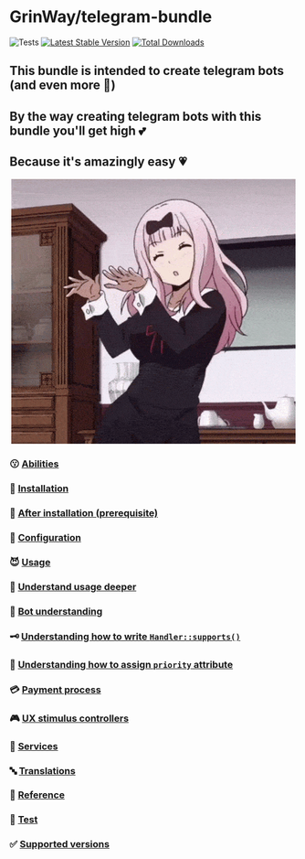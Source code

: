 GrinWay/telegram-bundle
======
![Tests](https://github.com/GrinWay/telegram-bundle/workflows/tests/badge.svg)
[![Latest Stable Version](https://poser.pugx.org/GrinWay/telegram-bundle/v)](//packagist.org/packages/GrinWay/telegram-bundle)
[![Total Downloads](https://poser.pugx.org/GrinWay/telegram-bundle/downloads)](//packagist.org/packages/GrinWay/telegram-bundle)

<h2>This bundle is intended to create telegram bots (and even more 🥰)</h2>
<h2>By the way creating telegram bots with this bundle you'll get high 💕</h2>
<h2>Because it's amazingly easy 💗</h2>

<p align="center">
  <img alt="dance gif" src="https://github.com/GrinWay/telegram-bundle/blob/main/docs/media/gif/dance.gif" />
</p>

### 😗 [Abilities](https://github.com/GrinWay/telegram-bundle/blob/main/docs/abilities.md)

### 🔰 [Installation](https://github.com/GrinWay/telegram-bundle/blob/main/docs/installation.md)

### 🥸 [After installation \(prerequisite\)](https://github.com/GrinWay/telegram-bundle/blob/main/docs/after-installation-prerequisite.md)

### 📝 [Configuration](https://github.com/GrinWay/telegram-bundle/blob/main/docs/configuration.md)

### 😈 [Usage](https://github.com/GrinWay/telegram-bundle/blob/main/docs/usage.md)

### 🥴 [Understand usage deeper](https://github.com/GrinWay/telegram-bundle/blob/main/docs/philosophy.md)

### 🤔 [Bot understanding](https://github.com/GrinWay/telegram-bundle/blob/main/docs/bot-understanding.md)

### 🗝️ [Understanding how to write `Handler::supports()`](https://github.com/GrinWay/telegram-bundle/blob/main/docs/understanding-how-to-write-supports.md)

### 🔑 [Understanding how to assign `priority` attribute](https://github.com/GrinWay/telegram-bundle/blob/main/docs/understanding-how-to-assign-priority-attribute.md)

### 💳 [Payment process](https://github.com/GrinWay/telegram-bundle/blob/main/docs/payment-process.md)

### 🎮 [UX stimulus controllers](https://github.com/GrinWay/telegram-bundle/blob/main/docs/ux-stimulus-controllers.md)

### 🔨 [Services](https://github.com/GrinWay/telegram-bundle/blob/main/docs/services.md)

### 🔤 [Translations](https://github.com/GrinWay/telegram-bundle/blob/main/docs/translations.md)

### 🔗 [Reference](https://github.com/GrinWay/telegram-bundle/blob/main/docs/reference.md)

### 🧪 [Test](https://github.com/GrinWay/telegram-bundle/blob/main/docs/test.md)

### ✅ [Supported versions](https://github.com/GrinWay/telegram-bundle/blob/main/docs/supported-versions.md)
